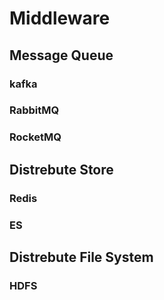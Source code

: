 # Middleware

## Message Queue

### kafka

### RabbitMQ

### RocketMQ

## Distrebute Store

### Redis

### ES

## Distrebute File System

### HDFS
